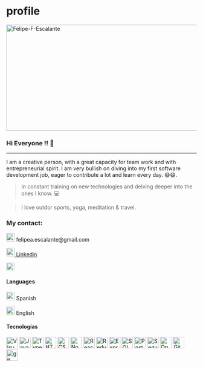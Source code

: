 # profile

<img width="800" height="280"   src="https://i.ibb.co/CwzTwJJ/Felipe-F-Escalante.png" alt="Felipe-F-Escalante" border="0"></a></img>

### Hi Everyone !! 👋
<hr>
<p>I am a creative person, with a great capacity for team work and with entrepreneurial spirit. I am very bullish on diving into my first software development job, eager to contribute a lot and learn every day. 😄😄. <p/>
</p>

> In constant training on new technologies and delving deeper into the ones I know. 💻 

> I love outdor sports, yoga, meditation & travel.
> 
### My contact:
<p>
 <img alt="Mail"
    src="https://www.pngfind.com/pngs/m/47-478649_mail-png-email-logo-png-white-transparent-png.png" height="22"> felipea.escalante@gmail.com
 </p>
<p>
    <a href="https://www.linkedin.com/in/felipefernandezescalante/" rel="nofollow">
        <img alt="Linkedin" src="https://camo.githubusercontent.com/29b6db84167eaa3dadd80edbe9f31a6df96063587bd3b145cb81f3c622ea63b6/68747470733a2f2f75706c6f61642e77696b696d656469612e6f72672f77696b6970656469612f636f6d6d6f6e732f7468756d622f622f62652f4c696e6b6564496e5f6c6f676f5f496e2d426c61636b2e7376672f3130323470782d4c696e6b6564496e5f6c6f676f5f496e2d426c61636b2e7376672e706e67" height="22" data-canonical-src="https://upload.wikimedia.org/wikipedia/commons/thumb/b/be/LinkedIn_logo_In-Black.svg/1024px-LinkedIn_logo_In-Black.svg.png" style="max-width:100%;"> Linkedin
    </a> 
 </p>
 <p>
    <a href="https://drive.google.com/file/d/159Zg68pUc51PqRYgw9zypbBon-i-T5VT/view?usp=share_link" rel="nofollow">
        <img alt="CV"
 src="https://toppng.com/public/uploads/preview/icon-mail-png-transparent-background-mail-logo-11562851894ksatrtd2da.png" height="22";> 
   </a>
     
</p>

#### Languages
<p>
    <p> <img alt="ES" src="https://camo.githubusercontent.com/e06699867169d4da7d78ee3e7d61d5264594c13e71c002b629901ed94bdf4d95/68747470733a2f2f656d6f6a6970656469612d75732e73332e6475616c737461636b2e75732d776573742d312e616d617a6f6e6177732e636f6d2f7468756d62732f3234302f747769747465722f3235392f666c61672d737061696e5f31663165612d31663166382e706e67" height="22" data-canonical-src="https://emojipedia-us.s3.dualstack.us-west-1.amazonaws.com/thumbs/240/twitter/259/flag-spain_1f1ea-1f1f8.png" style="max-width:100%;"> Spanish 
    </p>
    <p> <img src="https://camo.githubusercontent.com/1e71db79954d93a6156efdb3f40269cab34b4a12450a5ca15c0ee3dd4904613e/68747470733a2f2f656d6f6a6970656469612d75732e73332e6475616c737461636b2e75732d776573742d312e616d617a6f6e6177732e636f6d2f7468756d62732f3234302f747769747465722f3235392f666c61672d756e697465642d6b696e67646f6d5f31663165632d31663165372e706e67" alt="UK" height="22" data-canonical-src="https://emojipedia-us.s3.dualstack.us-west-1.amazonaws.com/thumbs/240/twitter/259/flag-united-kingdom_1f1ec-1f1e7.png" style="max-width:100%;"> English
    </p>
  
</p>

#### Tecnologías 
<p>
    <a><img height="30" alt="Visual Studio Code" src="https://camo.githubusercontent.com/fcc172a354b3404f30b5c5cda7463e8269e1c46896c6a9017a9bdadffe798521/68747470733a2f2f75706c6f61642e77696b696d656469612e6f72672f77696b6970656469612f636f6d6d6f6e732f7468756d622f322f32642f56697375616c5f53747564696f5f436f64655f312e31385f69636f6e2e7376672f3130323470782d56697375616c5f53747564696f5f436f64655f312e31385f69636f6e2e7376672e706e67" data-canonical-src="https://upload.wikimedia.org/wikipedia/commons/thumb/2/2d/Visual_Studio_Code_1.18_icon.svg/1024px-Visual_Studio_Code_1.18_icon.svg.png" style="max-width:100%;"></a>
    <a><img height="30" alt="Javascript" src="https://camo.githubusercontent.com/1f7186a9be6da41cf90bd5d97a203962e6e47b67ac401c52e87e4afe42a25235/68747470733a2f2f75706c6f61642e77696b696d656469612e6f72672f77696b6970656469612f636f6d6d6f6e732f7468756d622f362f36612f4a6176615363726970742d6c6f676f2e706e672f34383070782d4a6176615363726970742d6c6f676f2e706e67" data-canonical-src="https://upload.wikimedia.org/wikipedia/commons/thumb/6/6a/JavaScript-logo.png/480px-JavaScript-logo.png" style="max-width:100%;"></a>
    <a><img height="30" alt="Typescript" src="https://camo.githubusercontent.com/77a4e14db60d90460ae50af091f8167002c389755116e398fa2adaff984fe03e/68747470733a2f2f7970636f64652e66696c65732e776f726470726573732e636f6d2f323031372f30382f747970657363726970745f6c6f676f5f6e65772e706e673f773d313932" data-canonical-src="https://ypcode.files.wordpress.com/2017/08/typescript_logo_new.png?w=192" style="max-width:100%;"></a>
    <a><img height="30" alt="HTML" src="https://camo.githubusercontent.com/0821ae25cbd292f1c724d2fbf808a78136e61c72ec42a1a961d2be9288441930/68747470733a2f2f7777772e77332e6f72672f68746d6c2f6c6f676f2f646f776e6c6f6164732f48544d4c355f4c6f676f5f3531322e706e67" data-canonical-src="https://www.w3.org/html/logo/downloads/HTML5_Logo_512.png" style="max-width:100%;"></a>
    <a><img height="30" alt="CSS" src="https://camo.githubusercontent.com/99b4ae32537135c63305bf4cf6871dbacf94aba89dd8e26b753412cb2c2fca56/68747470733a2f2f63646e2e776f726c64766563746f726c6f676f2e636f6d2f6c6f676f732f637373332e737667" data-canonical-src="https://cdn.worldvectorlogo.com/logos/css3.svg" style="max-width:100%;"></a>
    <a><img height="30" alt="NodeJS" src="https://camo.githubusercontent.com/5960a94910072a8125463fe9061ca9712a6388b8b37ace636f89740bac455d61/68747470733a2f2f63646e342e69636f6e66696e6465722e636f6d2f646174612f69636f6e732f6c6f676f732d616e642d6272616e64732f3531322f3233335f4e6f64655f4a735f6c6f676f2d3531322e706e67" data-canonical-src="https://cdn4.iconfinder.com/data/icons/logos-and-brands/512/233_Node_Js_logo-512.png" style="max-width:100%;"></a>
    <a><img height="30" alt="React" src="https://camo.githubusercontent.com/42d79599b684d4449d0fab6ee8df849c39fa0148993c7680b85210494dda4599/68747470733a2f2f63646e342e69636f6e66696e6465722e636f6d2f646174612f69636f6e732f6c6f676f732d332f3630302f52656163742e6a735f6c6f676f2d3531322e706e67" data-canonical-src="https://cdn4.iconfinder.com/data/icons/logos-3/600/React.js_logo-512.png" style="max-width:100%;"></a>
    <a><img height="30" alt="Redux" src="https://camo.githubusercontent.com/d3d1874579d4c426185cc3f0b5819d05cad0e3cb0d62ce2b182daea2abab84b3/68747470733a2f2f696d672e69636f6e73382e636f6d2f636f6c6f722f34382f3030303030302f72656475782e706e67" data-canonical-src="https://img.icons8.com/color/48/000000/redux.png" style="max-width:100%;"></a>
    <a><img height="30" alt="Express" src="https://camo.githubusercontent.com/7ec3abcd6d3c307833892183db0fc207c73786e2852517daa0c5be09456663af/68747470733a2f2f656e637279707465642d74626e302e677374617469632e636f6d2f696d616765733f713d74626e3a414e6439476352504479522d586237304473614d64726b3238627431445a36785a3036317a42444b657726757371703d434155" data-canonical-src="https://encrypted-tbn0.gstatic.com/images?q=tbn:ANd9GcRPDyR-Xb70DsaMdrk28bt1DZ6xZ061zBDKew&amp;usqp=CAU" style="max-width:100%;"></a>
    <a><img height="30" alt="SQL" src="https://camo.githubusercontent.com/e1cd7d44e225fb4df5f1c3675101bccfa1a7dcaf97a4b5993262f95ecf0f1e96/68747470733a2f2f7777772e6c6f676f6c796e782e636f6d2f696d616765732f6c6f676f6c796e782f63302f63306638346439353039643636393061373063653463353936663734306336322e706e67" data-canonical-src="https://www.logolynx.com/images/logolynx/c0/c0f84d9509d6690a70ce4c596f740c62.png" style="max-width:100%;"></a>
    <a><img height="30" alt="PostgreSQL" src="https://camo.githubusercontent.com/2717985f26463c118a5e93fd5ab74cbafe4dd5c9e9a9ca4bf2af249baf4d92a7/68747470733a2f2f75706c6f61642e77696b696d656469612e6f72672f77696b6970656469612f636f6d6d6f6e732f7468756d622f322f32392f506f737467726573716c5f656c657068616e742e7376672f3132303070782d506f737467726573716c5f656c657068616e742e7376672e706e67" data-canonical-src="https://upload.wikimedia.org/wikipedia/commons/thumb/2/29/Postgresql_elephant.svg/1200px-Postgresql_elephant.svg.png" style="max-width:100%;"></a>
    <a><img height="30" alt="Sequelize ORM" src="https://camo.githubusercontent.com/887ab326092f0a6c230cdfc56f778759ec7cb323085a965dfe8610709a4a63df/68747470733a2f2f63646e2e776f726c64766563746f726c6f676f2e636f6d2f6c6f676f732f73657175656c697a652e737667" data-canonical-src="https://cdn.worldvectorlogo.com/logos/sequelize.svg" style="max-width:100%;"></a>
    <a><img height="30" alt="Open-API" src="https://camo.githubusercontent.com/b7d19c6289de6da371364af3194a90808029893ee5b6a3d0e48d048fa66fc848/68747470733a2f2f75706c6f61642e77696b696d656469612e6f72672f77696b6970656469612f636f6d6d6f6e732f612f61622f537761676765722d6c6f676f2e706e67" data-canonical-src="https://upload.wikimedia.org/wikipedia/commons/a/ab/Swagger-logo.png" style="max-width:100%;"></a>
    <a><img height="30" alt="Github" src="https://camo.githubusercontent.com/eff93eb40f9cb9691cdbedba4158b8acca6e4a33d723234f5135cea107381a05/68747470733a2f2f63646e342e69636f6e66696e6465722e636f6d2f646174612f69636f6e732f69636f6e73696d706c652d6c6f676f74797065732f3531322f6769746875622d3531322e706e67" data-canonical-src="https://cdn4.iconfinder.com/data/icons/iconsimple-logotypes/512/github-512.png" style="max-width:100%;"></a>
    <a><img height="30" alt="git" src="https://camo.githubusercontent.com/eb88d34dc21a1762c4097fb7b8a56202198c252561d7ac4fb245d8388091c3eb/68747470733a2f2f65372e706e676567672e636f6d2f706e67696d616765732f3731332f3535382f706e672d636c69706172742d636f6d70757465722d69636f6e732d70726f2d6769742d6769746875622d6c6f676f2d746578742d6c6f676f2d7468756d626e61696c2e706e67" data-canonical-src="https://e7.pngegg.com/pngimages/713/558/png-clipart-computer-icons-pro-git-github-logo-text-logo-thumbnail.png" style="max-width:100%;"></a>
</p>
